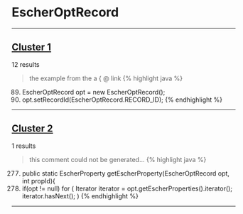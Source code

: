 # EscherOptRecord

***

## [Cluster 1](./1)
12 results
> the example from the a { @ link 
{% highlight java %}
89. EscherOptRecord opt = new EscherOptRecord();
90. opt.setRecordId(EscherOptRecord.RECORD_ID);
{% endhighlight %}

***

## [Cluster 2](./2)
1 results
> this comment could not be generated...
{% highlight java %}
277. public static EscherProperty getEscherProperty(EscherOptRecord opt, int propId){
278.    if(opt != null) for ( Iterator iterator = opt.getEscherProperties().iterator(); iterator.hasNext(); )
{% endhighlight %}

***

